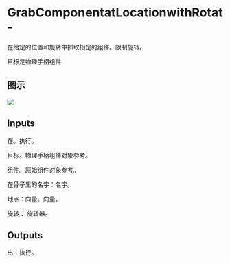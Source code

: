 # GrabComponentatLocationwithRotat-

在给定的位置和旋转中抓取指定的组件。限制旋转。

目标是物理手柄组件

## 图示

![]($-20221218-20213992.png)

## Inputs

在。执行。

目标。物理手柄组件对象参考。

组件。原始组件对象参考。

在骨子里的名字：名字。

地点：向量。向量。

旋转： 旋转器。  

## Outputs

出：执行。
